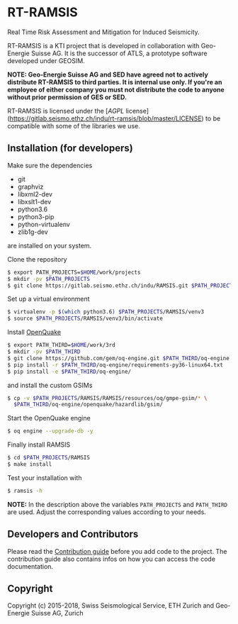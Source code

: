 # RT-RAMSIS

Real Time Risk Assessment and Mitigation for Induced Seismicity.

RT-RAMSIS is a KTI project that is developed in collaboration with Geo-Energie
Suisse AG. It is the successor of ATLS, a prototype software developed under
GEOSIM.

**NOTE: Geo-Energie Suisse AG and SED have agreed not to actively distribute
RT-RAMSIS to third parties. It is internal use only. If you're an employee of
either company you must not distribute the code to anyone without prior 
permission of GES or SED.** 

RT-RAMSIS is licensed under the [*AGPL* license]
(https://gitlab.seismo.ethz.ch/indu/rt-ramsis/blob/master/LICENSE) to be 
compatible with some of the libraries we use.

## Installation (for developers)

Make sure the dependencies

* git
* graphviz
* libxml2-dev
* libxslt1-dev
* python3.6
* python3-pip
* python-virtualenv
* zlib1g-dev

are installed on your system.

Clone the repository

```bash
$ export PATH_PROJECTS=$HOME/work/projects
$ mkdir -pv $PATH_PROJECTS
$ git clone https://gitlab.seismo.ethz.ch/indu/RAMSIS.git $PATH_PROJECTS/RAMSIS
```

Set up a virtual environment

```bash
$ virtualenv -p $(which python3.6) $PATH_PROJECTS/RAMSIS/venv3
$ source $PATH_PROJECTS/RAMSIS/venv3/bin/activate
```

Install [OpenQuake](https://github.com/gem/oq-engine)

```bash
$ export PATH_THIRD=$HOME/work/3rd
$ mkdir -pv $PATH_THIRD
$ git clone https://github.com/gem/oq-engine.git $PATH_THIRD/oq-engine
$ pip install -r $PATH_THIRD/oq-engine/requirements-py36-linux64.txt
$ pip install -e $PATH_THIRD/oq-engine/
```

and install the custom GSIMs

```bash
$ cp -v $PATH_PROJECTS/RAMSIS/RAMSIS/resources/oq/gmpe-gsim/* \
  $PATH_THIRD/oq-engine/openquake/hazardlib/gsim/
```

Start the OpenQuake engine

```bash
$ oq engine --upgrade-db -y
```

Finally install RAMSIS

```bash
$ cd $PATH_PROJECTS/RAMSIS
$ make install
```

Test your installation with

```bash
$ ramsis -h
```
**NOTE:** In the description above the variables `PATH_PROJECTS` and
`PATH_THIRD` are used. Adjust the corresponding values according to your needs.


## Developers and Contributors

Please read the [Contribution
guide](https://gitlab.seismo.ethz.ch/indu/rt-ramsis/blob/master/CONTRIBUTING.md)
before you add code to the project. The contribution guide also contains infos
on how you can access the code documentation.

## Copyright
Copyright (c) 2015-2018, Swiss Seismological Service, ETH Zurich and
Geo-Energie Suisse AG, Zurich
